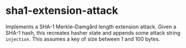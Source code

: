 # sha1-extension-attack
Implements a SHA-1 Merkle–Damgård length extension attack. Given a SHA-1 hash, this recreates hasher state and appends some attack string `injection`. This assumes a key of size between 1 and 100 bytes.
